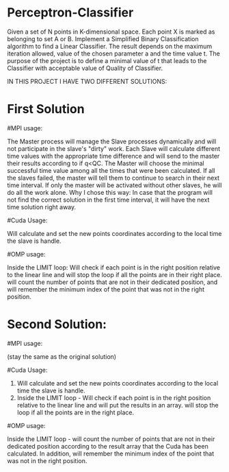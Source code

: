 # Perceptron-Classifier
Given a set of N points in K-dimensional space.
Each point X is marked as belonging to set A or B.
Implement a Simplified Binary Classification algorithm to find a Linear Classifier.
The result depends on the maximum iteration allowed, value of the chosen parameter a and the time value t.
The purpose of the project is to define a minimal value of t that leads to the Classifier with acceptable value of Quality of Classifier.

IN THIS PROJECT I HAVE TWO DIFFERENT SOLUTIONS:

# First Solution

#MPI usage:

The Master process will manage the Slave processes dynamically and will not participate in the slave's "dirty" work.
Each Slave will calculate different time values with the appropriate time difference and will send to the master their results according to if q<QC.
The Master will choose the minimal successful time value among all the times that were been calculated.
If all the slaves failed, the master will tell them to continue to search in their next time interval.
If only the master will be activated without other slaves, he will do all the work alone.
Why I chose this way:
In case that the program will not find the correct solution in the first time interval, it will have the next time solution right away.


#Cuda Usage:

Will calculate and set the new points coordinates according to the local time the slave is handle.


#OMP usage:

Inside the LIMIT loop:
Will check if each point is in the right position relative to the linear line and will stop the loop if all the points are in their right place.
will count the number of points that are not in their dedicated position, and will remember the minimum index of the point that was not in the right position. 


# Second Solution:


#MPI usage:

(stay the same as the original solution)


#Cuda Usage:

1. Will calculate and set the new points coordinates according to the local time the slave is handle.
2. Inside the LIMIT loop - 
Will check if each point is in the right position relative to the linear line and will put the results in an array. 
will stop the loop if all the points are in the right place.


#OMP usage:

Inside the LIMIT loop - 
will count the number of points that are not in their dedicated position according to the result array that the Cuda has been calculated.
In addition, will remember the minimum index of the point that was not in the right position. 
